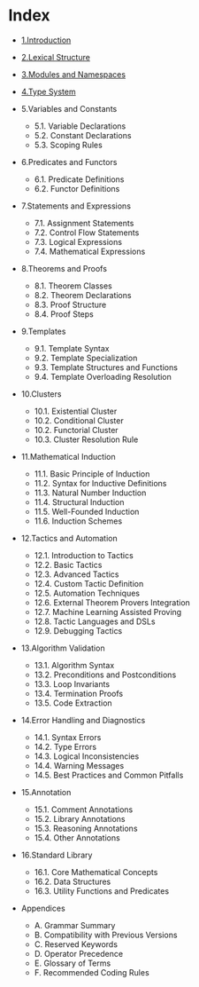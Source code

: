 # Index

- [1.Introduction](./1.introduction.md)
- [2.Lexical Structure](./2.lexical_structure.md)
- [3.Modules and Namespaces](./3.modules_and_namespaces.md)
- [4.Type System](./4.type_system.md)

- 5.Variables and Constants
  - 5.1. Variable Declarations
  - 5.2. Constant Declarations
  - 5.3. Scoping Rules

- 6.Predicates and Functors
  - 6.1. Predicate Definitions
  - 6.2. Functor Definitions

- 7.Statements and Expressions
  - 7.1. Assignment Statements
  - 7.2. Control Flow Statements
  - 7.3. Logical Expressions
  - 7.4. Mathematical Expressions

- 8.Theorems and Proofs  
  - 8.1. Theorem Classes
  - 8.2. Theorem Declarations
  - 8.3. Proof Structure
  - 8.4. Proof Steps

- 9.Templates
  - 9.1. Template Syntax
  - 9.2. Template Specialization
  - 9.3. Template Structures and Functions
  - 9.4. Template Overloading Resolution

- 10.Clusters
  - 10.1. Existential Cluster
  - 10.2. Conditional Cluster
  - 10.2. Functorial Cluster
  - 10.3. Cluster Resolution Rule

- 11.Mathematical Induction
  - 11.1. Basic Principle of Induction
  - 11.2. Syntax for Inductive Definitions
  - 11.3. Natural Number Induction
  - 11.4. Structural Induction
  - 11.5. Well-Founded Induction
  - 11.6. Induction Schemes

- 12.Tactics and Automation
  - 12.1. Introduction to Tactics
  - 12.2. Basic Tactics
  - 12.3. Advanced Tactics
  - 12.4. Custom Tactic Definition
  - 12.5. Automation Techniques
  - 12.6. External Theorem Provers Integration
  - 12.7. Machine Learning Assisted Proving
  - 12.8. Tactic Languages and DSLs
  - 12.9. Debugging Tactics

- 13.Algorithm Validation
  - 13.1. Algorithm Syntax
  - 13.2. Preconditions and Postconditions
  - 13.3. Loop Invariants
  - 13.4. Termination Proofs
  - 13.5. Code Extraction

- 14.Error Handling and Diagnostics
  - 14.1. Syntax Errors
  - 14.2. Type Errors
  - 14.3. Logical Inconsistencies
  - 14.4. Warning Messages
  - 14.5. Best Practices and Common Pitfalls

- 15.Annotation
  - 15.1. Comment Annotations
  - 15.2. Library Annotations
  - 15.3. Reasoning Annotations
  - 15.4. Other Annotations

- 16.Standard Library
  - 16.1. Core Mathematical Concepts
  - 16.2. Data Structures
  - 16.3. Utility Functions and Predicates

- Appendices
  - A. Grammar Summary
  - B. Compatibility with Previous Versions
  - C. Reserved Keywords
  - D. Operator Precedence
  - E. Glossary of Terms
  - F. Recommended Coding Rules
